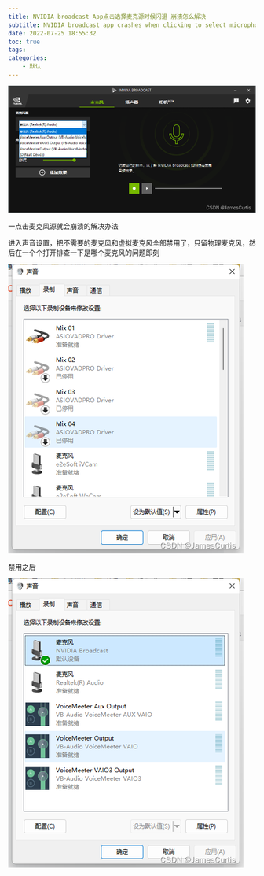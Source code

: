 ```yaml
---
title: NVIDIA broadcast App点击选择麦克源时候闪退 崩溃怎么解决
subtitle: NVIDIA broadcast app crashes when clicking to select microphone source. How to solve the crash?
date: 2022-07-25 18:55:32
toc: true
tags: 
categories: 
    - 默认
---
```


![16936522995391693652298666.png](https://raw.githubusercontent.com/james-curtis/james-curtis.github.io/main/static/images/16936522995391693652298666.png) 

 一点击麦克风源就会崩溃的解决办法

 进入声音设置，把不需要的麦克风和虚拟麦克风全部禁用了，只留物理麦克风，然后在一个个打开排查一下是哪个麦克风的问题即刻

![16936523065391693652306277.png](https://raw.githubusercontent.com/james-curtis/james-curtis.github.io/main/static/images/16936523065391693652306277.png)

禁用之后

![16936523145351693652313727.png](https://raw.githubusercontent.com/james-curtis/james-curtis.github.io/main/static/images/16936523145351693652313727.png)
